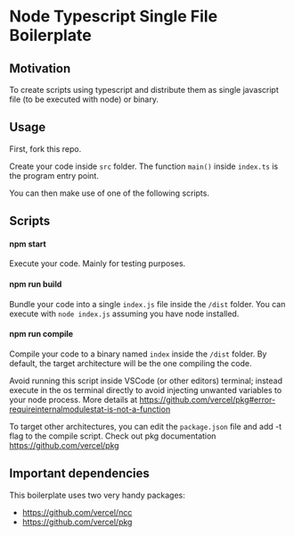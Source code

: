# Node Typescript Single File Boilerplate

## Motivation

To create scripts using typescript and distribute them as single javascript file (to be executed with node) or binary.

## Usage

First, fork this repo.

Create your code inside `src` folder. The function `main()` inside `index.ts` is the program entry point.

You can then make use of one of the following scripts.

## Scripts

#### npm start

Execute your code. Mainly for testing purposes.

#### npm run build
Bundle your code into a single `index.js` file inside the `/dist` folder. You can execute with `node index.js` assuming you have node installed.

#### npm run compile
Compile your code to a binary named `index` inside the `/dist` folder. By default, the target architecture will be the one compiling the code.

Avoid running this script inside VSCode (or other editors) terminal; instead execute in the os terminal directly to avoid injecting unwanted variables to your node process. More details at https://github.com/vercel/pkg#error-requireinternalmodulestat-is-not-a-function

To target other architectures, you can edit the `package.json` file and add -t flag to the compile script. Check out pkg documentation https://github.com/vercel/pkg

## Important dependencies

This boilerplate uses two very handy packages:
- https://github.com/vercel/ncc
- https://github.com/vercel/pkg
